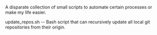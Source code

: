 A disparate collection of small scripts to automate certain processes or
make my life easier.

update_repos.sh -- Bash script that can recursively update all local git
    repositories from their origin.
